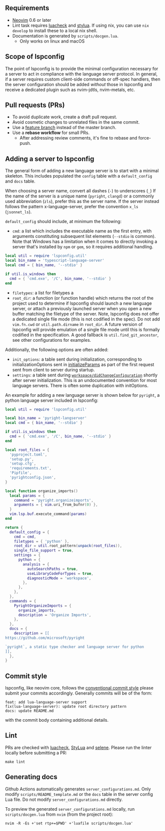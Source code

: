 ## Requirements

- [Neovim](https://neovim.io/) 0.6 or later
- Lint task requires [luacheck](https://github.com/luarocks/luacheck#installation) and [stylua](https://github.com/JohnnyMorganz/StyLua). If using nix, you can use `nix develop` to install these to a local nix shell.
- Documentation is generated by `scripts/docgen.lua`.
  - Only works on linux and macOS

## Scope of lspconfig

The point of lspconfig is to provide the minimal configuration necessary for a server to act in compliance with the language server protocol. In general, if a server requires custom client-side commands or  off-spec handlers, then the server configuration should be added *without* those in lspconfig and receive a dedicated plugin such as nvim-jdtls, nvim-metals, etc.

## Pull requests (PRs)

- To avoid duplicate work, create a draft pull request.
- Avoid cosmetic changes to unrelated files in the same commit.
- Use a [feature branch](https://www.atlassian.com/git/tutorials/comparing-workflows) instead of the master branch.
- Use a **rebase workflow** for small PRs.
  - After addressing review comments, it's fine to rebase and force-push.

## Adding a server to lspconfig

The general form of adding a new language server is to start with a minimal skeleton. This includes populated the `config` table with a `default_config` and `docs` table.

When choosing a server name, convert all dashes (`-`) to underscores (`_`) If the name of the server is a unique name (`pyright`, `clangd`) or a commonly used abbreviation (`zls`), prefer this as the server name. If the server instead follows the pattern x-language-server, prefer the convention `x_ls` (`jsonnet_ls`). 

`default_config` should include, at minimum the following:
* `cmd`: a list which includes the executable name as the first entry, with arguments constituting subsequent list elements (`--stdio` is common).
Note that Windows has a limitation when it comes to directly invoking a server that's installed by `npm` or `gem`, so it requires additional handling.

```lua
local util = require 'lspconfig.util'
local bin_name = 'typescript-language-server'
local cmd = { bin_name, '--stdio' }

if util.is_windows then
  cmd = { 'cmd.exe', '/C', bin_name, '--stdio' }
end
```

* `filetypes`: a list for filetypes a 
* `root_dir`: a function (or function handle) which returns the root of the project used to determine if lspconfig should launch a new language server, or attach a previously launched server when you open a new buffer matching the filetype of the server. Note, lspconfig does not offer a dedicated single file mode (this is not codified in the spec). Do not add `vim.fn.cwd` or `util.path.dirname` in `root_dir`. A future version of lspconfig will provide emulation of a single file mode until this is formally codified in the specification. A good fallback is `util.find_git_ancestor`, see other configurations for examples.

Additionally, the following options are often added:

* `init_options`: a table sent during initialization, corresponding to initializationOptions sent in [initializeParams](https://microsoft.github.io/language-server-protocol/specifications/specification-3-17/#initializeParams) as part of the first request sent from client to server during startup.
* `settings`: a table sent during [`workspace/didChangeConfiguration`](https://microsoft.github.io/language-server-protocol/specifications/specification-3-17/#didChangeConfigurationParams) shortly after server initialization. This is an undocumented convention for most language servers. There is often some duplication with initOptions.

An example for adding a new language server is shown below for `pyright`, a python language server included in lspconfig:

```lua
local util = require 'lspconfig.util'

local bin_name = 'pyright-langserver'
local cmd = { bin_name, '--stdio' }

if util.is_windows then
  cmd = { 'cmd.exe', '/C', bin_name, '--stdio' }
end

local root_files = {
  'pyproject.toml',
  'setup.py',
  'setup.cfg',
  'requirements.txt',
  'Pipfile',
  'pyrightconfig.json',
}

local function organize_imports()
  local params = {
    command = 'pyright.organizeimports',
    arguments = { vim.uri_from_bufnr(0) },
  }
  vim.lsp.buf.execute_command(params)
end

return {
  default_config = {
    cmd = cmd,
    filetypes = { 'python' },
    root_dir = util.root_pattern(unpack(root_files)),
    single_file_support = true,
    settings = {
      python = {
        analysis = {
          autoSearchPaths = true,
          useLibraryCodeForTypes = true,
          diagnosticMode = 'workspace',
        },
      },
    },
  },
  commands = {
    PyrightOrganizeImports = {
      organize_imports,
      description = 'Organize Imports',
    },
  },
  docs = {
    description = [[
https://github.com/microsoft/pyright

`pyright`, a static type checker and language server for python
]],
  },
}
```

## Commit style

lspconfig, like neovim core, follows the [conventional commit style](https://www.conventionalcommits.org/en/v1.0.0-beta.2/) please submit your commits accordingly. Generally commits will be of the form:

```
feat: add lua-language-server support
fix(lua-language-server): update root directory pattern
docs: update README.md
```

with the commit body containing additional details.

## Lint

PRs are checked with [luacheck](https://github.com/mpeterv/luacheck), [StyLua](https://github.com/JohnnyMorganz/StyLua) and [selene](https://github.com/Kampfkarren/selene). Please run the linter locally before submitting a PR:

    make lint

## Generating docs

Github Actions automatically generates `server_configurations.md`. Only modify `scripts/README_template.md` or the `docs` table in the server config Lua file. Do not modify `server_configurations.md` directly.

To preview the generated `server_configurations.md` locally, run `scripts/docgen.lua` from
`nvim` (from the project root):

    nvim -R -Es +'set rtp+=$PWD' +'luafile scripts/docgen.lua'
